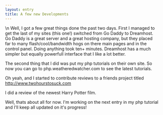 ```yaml
---
layout: entry
title: A few new Developments
---
```


\n    Well, I got a few great things done the past two days.  First I managed to get the last of my sites (this one!) switched from Go Daddy to Dreamhost.  Go Daddy is a great server and a great hosting company, but they placed far to many flash/cool/bandwidth hogs on there main pages and in the control panel.  Doing anything took ten+ minutes.  Dreamhost has a much simpler but equally powerfull interface that I like a lot better.  

The second thing that I did was put my php tutorials on their own site.  So now you can go to php.weatheredwatcher.com to see the latest tutorials.

Oh yeah, and I started to contribute reviews to a friends project titled http://www.twohourstosuck.com  

I did a review of the newest Harry Potter film.

Well, thats about all for now.  I'm working on the next entry in my php tutorial and I'll keep all updated on it's progress!
  
